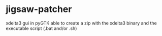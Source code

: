# jigsaw-patcher

xdelta3 gui in pyGTK able to create a zip with the xdelta3 binary and the executable script (.bat and/or .sh)
